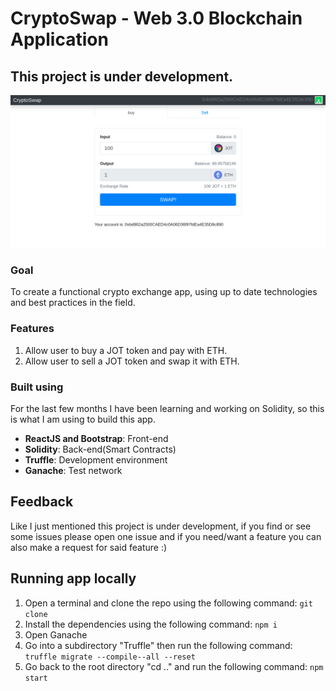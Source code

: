 # CryptoSwap - Web 3.0 Blockchain Application

## This project is under development.

<a href="https://joseph-cryptoswap.netlify.app/" target="_blank" rel="noopener noreferrer">
    <img src="./public/5.png" alt="CryptoSwap"/>
</a>

### Goal

To create a functional crypto exchange app, using up to date technologies and best practices in the field.

### Features

1. Allow user to buy a JOT token and pay with ETH.
2. Allow user to sell a JOT token and swap it with ETH.

### Built using

For the last few months I have been learning and working on Solidity, so this is what I am using to build this app.

- **ReactJS and Bootstrap**: Front-end
- **Solidity**: Back-end(Smart Contracts)
- **Truffle**: Development environment
- **Ganache**: Test network

## Feedback

Like I just mentioned this project is under development, if you find or see some issues please open one issue and if you need/want a feature you can also make a request for said feature :)

## Running app locally

1. Open a terminal and clone the repo using the following command: `git clone`
2. Install the dependencies using the following command: `npm i`
3. Open Ganache
4. Go into a subdirectory "Truffle" then run the following command: `truffle migrate --compile--all --reset`
5. Go back to the root directory "cd .." and run the following command: `npm start`
